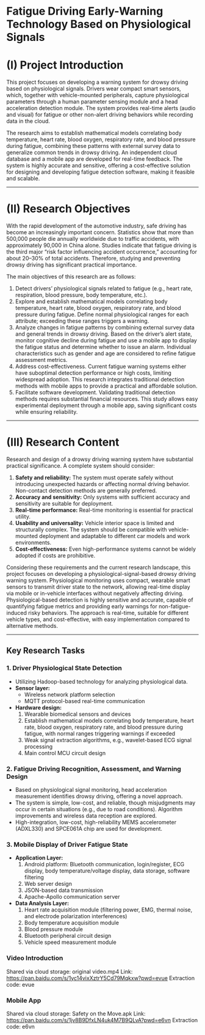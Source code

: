 # Fatigue Driving Early-Warning Technology Based on Physiological Signals

# (I) Project Introduction
This project focuses on developing a warning system for drowsy driving based on physiological signals. Drivers wear compact smart sensors, which, together with vehicle-mounted peripherals, capture physiological parameters through a human parameter sensing module and a head acceleration detection module. The system provides real-time alerts (audio and visual) for fatigue or other non-alert driving behaviors while recording data in the cloud. 

The research aims to establish mathematical models correlating body temperature, heart rate, blood oxygen, respiratory rate, and blood pressure during fatigue, combining these patterns with external survey data to generalize common trends in drowsy driving. An independent cloud database and a mobile app are developed for real-time feedback. The system is highly accurate and sensitive, offering a cost-effective solution for designing and developing fatigue detection software, making it feasible and scalable.  

---

# (II) Research Objectives
With the rapid development of the automotive industry, safe driving has become an increasingly important concern. Statistics show that more than 500,000 people die annually worldwide due to traffic accidents, with approximately 90,000 in China alone. Studies indicate that fatigue driving is the third major “risk factor influencing accident occurrence,” accounting for about 20–30% of total accidents. Therefore, studying and preventing drowsy driving has significant practical importance.  

The main objectives of this research are as follows:

1. Detect drivers’ physiological signals related to fatigue (e.g., heart rate, respiration, blood pressure, body temperature, etc.).  
2. Explore and establish mathematical models correlating body temperature, heart rate, blood oxygen, respiratory rate, and blood pressure during fatigue. Define normal physiological ranges for each attribute; exceeding these ranges triggers a warning.  
3. Analyze changes in fatigue patterns by combining external survey data and general trends in drowsy driving. Based on the driver’s alert state, monitor cognitive decline during fatigue and use a mobile app to display the fatigue status and determine whether to issue an alarm. Individual characteristics such as gender and age are considered to refine fatigue assessment metrics.  
4. Address cost-effectiveness. Current fatigue warning systems either have suboptimal detection performance or high costs, limiting widespread adoption. This research integrates traditional detection methods with mobile apps to provide a practical and affordable solution.  
5. Facilitate software development. Validating traditional detection methods requires substantial financial resources. This study allows easy experimental deployment through a mobile app, saving significant costs while ensuring reliability.  

---

# (III) Research Content
Research and design of a drowsy driving warning system have substantial practical significance. A complete system should consider:

1. **Safety and reliability:** The system must operate safely without introducing unexpected hazards or affecting normal driving behavior. Non-contact detection methods are generally preferred.  
2. **Accuracy and sensitivity:** Only systems with sufficient accuracy and sensitivity are suitable for deployment.  
3. **Real-time performance:** Real-time monitoring is essential for practical utility.  
4. **Usability and universality:** Vehicle interior space is limited and structurally complex. The system should be compatible with vehicle-mounted deployment and adaptable to different car models and work environments.  
5. **Cost-effectiveness:** Even high-performance systems cannot be widely adopted if costs are prohibitive.  

Considering these requirements and the current research landscape, this project focuses on developing a physiological-signal-based drowsy driving warning system. Physiological monitoring uses compact, wearable smart sensors to transmit driver state to the network, allowing real-time display via mobile or in-vehicle interfaces without negatively affecting driving. Physiological-based detection is highly sensitive and accurate, capable of quantifying fatigue metrics and providing early warnings for non-fatigue-induced risky behaviors. The approach is real-time, suitable for different vehicle types, and cost-effective, with easy implementation compared to alternative methods.  

---

## Key Research Tasks

### 1. Driver Physiological State Detection
- Utilizing Hadoop-based technology for analyzing physiological data.  
- **Sensor layer:**  
  - Wireless network platform selection  
  - MQTT protocol-based real-time communication  
- **Hardware design:**  
  1. Wearable biomedical sensors and devices  
  2. Establish mathematical models correlating body temperature, heart rate, blood oxygen, respiratory rate, and blood pressure during fatigue, with normal ranges triggering warnings if exceeded  
  3. Weak signal extraction algorithms, e.g., wavelet-based ECG signal processing  
  4. Main control MCU circuit design  

### 2. Fatigue Driving Recognition, Assessment, and Warning Design
- Based on physiological signal monitoring, head acceleration measurement identifies drowsy driving, offering a novel approach.  
- The system is simple, low-cost, and reliable, though misjudgments may occur in certain situations (e.g., due to road conditions). Algorithm improvements and wireless data reception are explored.  
- High-integration, low-cost, high-reliability MEMS accelerometer (ADXL330) and SPCE061A chip are used for development.  

### 3. Mobile Display of Driver Fatigue State
- **Application Layer:**  
  1. Android platform: Bluetooth communication, login/register, ECG display, body temperature/voltage display, data storage, software filtering  
  2. Web server design  
  3. JSON-based data transmission  
  4. Apache-Apollo communication server  
- **Data Analysis Layer:**  
  1. Heart rate acquisition module (filtering power, EMG, thermal noise, and electrode polarization interferences)  
  2. Body temperature acquisition module  
  3. Blood pressure module  
  4. Bluetooth peripheral circuit design  
  5. Vehicle speed measurement module  

### Video Introduction
Shared via cloud storage: original video.mp4
Link: https://pan.baidu.com/s/1yc14vixXztrY5Cd79Mqkxw?pwd=evue
Extraction code: evue

### Mobile App
Shared via cloud storage: Safety on the Move.apk
Link: https://pan.baidu.com/s/1jv8B9DfxLN4uk4M7B9QLvA?pwd=e6vn
Extraction code: e6vn
